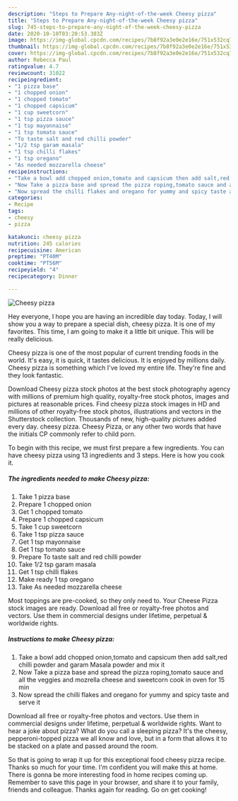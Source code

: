 ```yaml
---
description: "Steps to Prepare Any-night-of-the-week Cheesy pizza"
title: "Steps to Prepare Any-night-of-the-week Cheesy pizza"
slug: 745-steps-to-prepare-any-night-of-the-week-cheesy-pizza
date: 2020-10-10T03:20:53.383Z
image: https://img-global.cpcdn.com/recipes/7b8f92a3e0e2e16e/751x532cq70/cheesy-pizza-recipe-main-photo.jpg
thumbnail: https://img-global.cpcdn.com/recipes/7b8f92a3e0e2e16e/751x532cq70/cheesy-pizza-recipe-main-photo.jpg
cover: https://img-global.cpcdn.com/recipes/7b8f92a3e0e2e16e/751x532cq70/cheesy-pizza-recipe-main-photo.jpg
author: Rebecca Paul
ratingvalue: 4.7
reviewcount: 31022
recipeingredient:
- "1 pizza base"
- "1 chopped onion"
- "1 chopped tomato"
- "1 chopped capsicum"
- "1 cup sweetcorn"
- "1 tsp pizza sauce"
- "1 tsp mayonnaise"
- "1 tsp tomato sauce"
- "To taste salt and red chilli powder"
- "1/2 tsp garam masala"
- "1 tsp chilli flakes"
- "1 tsp oregano"
- "As needed mozzarella cheese"
recipeinstructions:
- "Take a bowl add chopped onion,tomato and capsicum then add salt,red chilli powder and garam Masala powder and mix it"
- "Now Take a pizza base and spread the pizza roping,tomato sauce and all the veggies and mozrella cheese and sweetcorn cook in oven for 15 min"
- "Now spread the chilli flakes and oregano for yummy and spicy taste and serve it"
categories:
- Recipe
tags:
- cheesy
- pizza

katakunci: cheesy pizza 
nutrition: 245 calories
recipecuisine: American
preptime: "PT40M"
cooktime: "PT56M"
recipeyield: "4"
recipecategory: Dinner

---
```



![Cheesy pizza](https://img-global.cpcdn.com/recipes/7b8f92a3e0e2e16e/751x532cq70/cheesy-pizza-recipe-main-photo.jpg)

Hey everyone, I hope you are having an incredible day today. Today, I will show you a way to prepare a special dish, cheesy pizza. It is one of my favorites. This time, I am going to make it a little bit unique. This will be really delicious.

Cheesy pizza is one of the most popular of current trending foods in the world. It's easy, it is quick, it tastes delicious. It is enjoyed by millions daily. Cheesy pizza is something which I've loved my entire life. They're fine and they look fantastic.

Download Cheesy pizza stock photos at the best stock photography agency with millions of premium high quality, royalty-free stock photos, images and pictures at reasonable prices. Find cheesy pizza stock images in HD and millions of other royalty-free stock photos, illustrations and vectors in the Shutterstock collection. Thousands of new, high-quality pictures added every day. cheesy pizza. Cheesy Pizza, or any other two words that have the initials CP commonly refer to child porn.


To begin with this recipe, we must first prepare a few ingredients. You can have cheesy pizza using 13 ingredients and 3 steps. Here is how you cook it.

<!--inarticleads1-->

##### The ingredients needed to make Cheesy pizza:

1. Take 1 pizza base
1. Prepare 1 chopped onion
1. Get 1 chopped tomato
1. Prepare 1 chopped capsicum
1. Take 1 cup sweetcorn
1. Take 1 tsp pizza sauce
1. Get 1 tsp mayonnaise
1. Get 1 tsp tomato sauce
1. Prepare To taste salt and red chilli powder
1. Take 1/2 tsp garam masala
1. Get 1 tsp chilli flakes
1. Make ready 1 tsp oregano
1. Take As needed mozzarella cheese


Most toppings are pre-cooked, so they only need to. Your Cheese Pizza stock images are ready. Download all free or royalty-free photos and vectors. Use them in commercial designs under lifetime, perpetual &amp; worldwide rights. 

<!--inarticleads2-->

##### Instructions to make Cheesy pizza:

1. Take a bowl add chopped onion,tomato and capsicum then add salt,red chilli powder and garam Masala powder and mix it
1. Now Take a pizza base and spread the pizza roping,tomato sauce and all the veggies and mozrella cheese and sweetcorn cook in oven for 15 min
1. Now spread the chilli flakes and oregano for yummy and spicy taste and serve it


Download all free or royalty-free photos and vectors. Use them in commercial designs under lifetime, perpetual &amp; worldwide rights. Want to hear a joke about pizza? What do you call a sleeping pizza? It&#39;s the cheesy, pepperoni-topped pizza we all know and love, but in a form that allows it to be stacked on a plate and passed around the room. 

So that is going to wrap it up for this exceptional food cheesy pizza recipe. Thanks so much for your time. I'm confident you will make this at home. There is gonna be more interesting food in home recipes coming up. Remember to save this page in your browser, and share it to your family, friends and colleague. Thanks again for reading. Go on get cooking!
